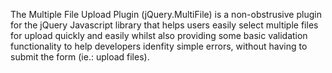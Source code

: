 The Multiple File Upload Plugin (jQuery.MultiFile) is a non-obstrusive plugin for the jQuery Javascript library that helps users easily select multiple files for upload quickly and easily whilst also providing some basic validation functionality to help developers idenfity simple errors, without having to submit the form (ie.: upload files).